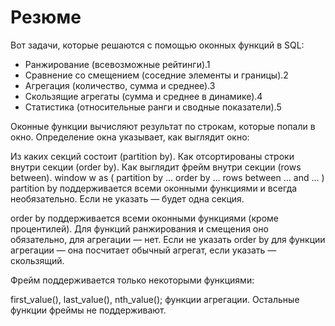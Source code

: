# Резюме

Вот задачи, которые решаются с помощью оконных функций в SQL:

  * Ранжирование (всевозможные рейтинги).1
  * Сравнение со смещением (соседние элементы и границы).2
  * Агрегация (количество, сумма и среднее).3
  * Скользящие агрегаты (сумма и среднее в динамике).4
  * Статистика (относительные ранги и сводные показатели).5

  
Оконные функции вычисляют результат по строкам, которые попали в окно. Определение окна указывает, как выглядит окно:

Из каких секций состоит (partition by).
Как отсортированы строки внутри секции (order by).
Как выглядит фрейм внутри секции (rows between).
window w as (
  partition by ...
  order by ...
  rows between ... and ...
)
partition by поддерживается всеми оконными функциями и всегда необязательно. Если не указать — будет одна секция.

order by поддерживается всеми оконными функциями (кроме процентилей). Для функций ранжирования и смещения оно обязательно, для агрегации — нет. Если не указать order by для функции агрегации — она посчитает обычный агрегат, если указать — скользящий.

Фрейм поддерживается только некоторыми функциями:

first_value(), last_value(), nth_value();
функции агрегации.
Остальные функции фреймы не поддерживают.
